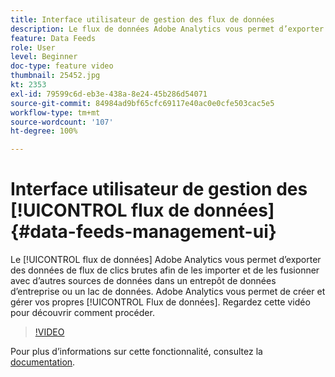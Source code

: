 ```yaml
---
title: Interface utilisateur de gestion des flux de données
description: Le flux de données Adobe Analytics vous permet d’exporter des données de flux de clics brutes afin de les importer et de les fusionner avec d’autres sources de données dans un entrepôt de données dʼentreprise ou un lac de données. Vous pouvez créer et gérer vos propres flux de données dans Adobe Analytics. Regardez cette vidéo pour découvrir comment procéder.
feature: Data Feeds
role: User
level: Beginner
doc-type: feature video
thumbnail: 25452.jpg
kt: 2353
exl-id: 79599c6d-eb3e-438a-8e24-45b286d54071
source-git-commit: 84984ad9bf65cfc69117e40ac0e0cfe503cac5e5
workflow-type: tm+mt
source-wordcount: '107'
ht-degree: 100%

---
```


# Interface utilisateur de gestion des [!UICONTROL flux de données] {#data-feeds-management-ui}

Le [!UICONTROL flux de données] Adobe Analytics vous permet d’exporter des données de flux de clics brutes afin de les importer et de les fusionner avec d’autres sources de données dans un entrepôt de données dʼentreprise ou un lac de données. Adobe Analytics vous permet de créer et gérer vos propres [!UICONTROL Flux de données]. Regardez cette vidéo pour découvrir comment procéder.

>[!VIDEO](https://video.tv.adobe.com/v/25452/?quality=12&learn=on)

Pour plus d’informations sur cette fonctionnalité, consultez la [documentation](https://experienceleague.adobe.com/docs/analytics/export/analytics-data-feed/df-manage-feeds.html?lang=fr#).
